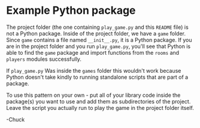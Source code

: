 # Example Python package

The project folder (the one containing `play_game.py` and this `README`
file) is not a Python package. Inside of the project folder, we have a
`game` folder. Since `game` contains a file named `__init__.py`, it is
a Python package. If you are in the project folder and you run
`play_game.py`, you'll see that Python is able to find the `game`
package and import functions from the `rooms` and `players` modules
successfully.

If `play_game.py` Was inside the `games` folder this wouldn't work
because Python doesn't take kindly to running standalone scripts
that are part of a package.

To use this pattern on your own - put all of your library code inside
the package(s) you want to use and add them as subdirectories of the
project. Leave the script you actually run to play the game in the
project folder itself.

-Chuck
